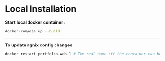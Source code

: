 # Local Installation
**Start local docker container :** 
```bash
docker-compose up --build
```
---
**To update ngnix config changes**
```bash
docker restart portfolio-web-1 # The real name off the container can be different (docker ps to get it)
```
